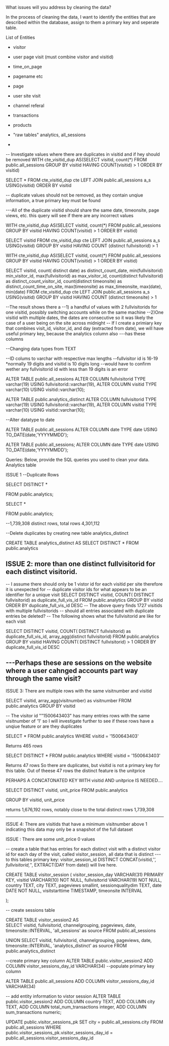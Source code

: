 What issues will you address by cleaning the data?

In the process of cleaning the data, I want to identify the entities that are described within the database, assign to them a primary key and seperate table.

List of Entities
- visitor 
- user page visit (must combine visitor and visitid)
- 	time_on_page
- 	pagename etc
- page
- user site visit
- 	channel referal 
- transactions
- products

- "raw tables" analytics, all_sessions
- 





-- Investigate values where there are duplicates in visitid and if hey should be removed
WITH cte_visitid_dup AS(SELECT visitid, count(*)
FROM public.all_sessions
GROUP BY visitid
HAVING COUNT(visitid) > 1
ORDER BY visitid)

SELECT *
FROM cte_visitid_dup cte
LEFT JOIN public.all_sessions a_s USING(visitid)
ORDER BY visitid



-- duplicate values should not be removed, as they contain unqiue information, a true primary key must be found

---All of the duplicate visitid should share the same date, timeonsite, page views, etc. this query will see if there are any incorrect values  



WITH cte_visitid_dup AS(SELECT visitid, count(*)
FROM public.all_sessions
GROUP BY visitid
HAVING COUNT(visitid) > 1
ORDER BY visitid)

SELECT visitid
FROM cte_visitid_dup cte
LEFT JOIN public.all_sessions a_s USING(visitid)
GROUP BY visitid 
HAVING COUNT (distinct fullvisitorid) > 1

WITH cte_visitid_dup AS(SELECT visitid, count(*)
FROM public.all_sessions
GROUP BY visitid
HAVING COUNT(visitid) > 1
ORDER BY visitid)

SELECT visitid, count( distinct date) as distinct_count_date, min(fullvisitorid) min_visitor_id, max(fullvisitorid) as max_visitor_id, count(distinct fullvisitorid) as distinct_count_visitor_id, 
count(distinct timeonsite) as distinct_count_time_on_site, max(timeonsite) as max_timeonsite, max(date), min(date)
FROM cte_visitid_dup cte
LEFT JOIN public.all_sessions a_s USING(visitid)
GROUP BY visitid 
HAVING COUNT (distinct timeonsite) > 1

--The result shows there a 
--1) a handful of values with 2 fullvisitorids for one visitid, possibly switching accounts while on the same machine
--2)One visitid with multiple dates, the dates are consecutive  so it was likely the case of a user being on the site across midnight
-- If I create a primiary key that combines visit_id, visitor_id, and day (extracted from date), we will have useful primary key, because the analytics column also ---has these columns 



--Changing data types from TEXT

--ID colums to varchar with respective max lengths
--fullvisitor id is 16-19 *normally 19 digits and visitid is 10 digits long
--would have to confirm wether any fullvisitorid id with less than 19 digits is an error

ALTER TABLE public.all_sessions
ALTER COLUMN fullvisitorid TYPE varchar(19) USING fullvisitorid::varchar(19),
ALTER COLUMN visitid TYPE varchar(10) USING visitid::varchar(10);

ALTER TABLE public.analytics_distinct
ALTER COLUMN fullvisitorid TYPE varchar(19) USING fullvisitorid::varchar(19),
ALTER COLUMN visitid TYPE varchar(10) USING visitid::varchar(10);


--Alter datatype to date

ALTER TABLE public.all_sessions
ALTER COLUMN date TYPE date USING TO_DATE(date,'YYYYMMDD');

ALTER TABLE public.all_sessions;
ALTER COLUMN date TYPE date USING TO_DATE(date,'YYYYMMDD');



Queries:
Below, provide the SQL queries you used to clean your data.
Analytics table 


ISSUE 1 
--Duplicate Rows 

SELECT DISTINCT  *

FROM public.analytics;

SELECT   *

FROM public.analytics;

--1,739,308 distinct rows, total rows 4,301,112

--Delete duplicates by creating new table analytics_distinct

CREATE TABLE  analytics_distinct 
AS
SELECT DISTINCT *
FROM public.analytics

ISSUE 2: more than one distinct  fullvisitorid for each distinct visitorid.
----------------------------------------------------------------------
-- I assume there should only be 1 vistor id for each visitid per site therefore it is unexpected for 
-- duplicate visitor ids for what appears to be an identifier for a unique visit
SELECT DISTINCT visitid, COUNT( DISTINCT fullvisitorid) as duplicate_full_vis_id
FROM public.analytics
GROUP BY visitid
ORDER BY duplicate_full_vis_id DESC
-- The above query finds 1727 visitids with multiple fullvisitorids
-- should all entries associated with duplicate entries be deleted?
-- The following shows what the  fullvisitorid are like for each visit 

SELECT DISTINCT visitid, COUNT( DISTINCT fullvisitorid) as duplicate_full_vis_id, array_agg(distinct fullvisitorid)
FROM public.analytics
GROUP BY visitid
HAVING COUNT( DISTINCT fullvisitorid) > 1
ORDER BY duplicate_full_vis_id DESC

---Perhaps these are sessions on the website where a user cahnged accounts part way through the same visit? 
--------------------------------------------------------------------------

ISSUE 3: There are multiple rows with the same visitnumber and visitid

SELECT visitid,  array_agg(visitnumber) as visitnumber
FROM public.analytics
GROUP BY visitid

-- The visitor id ""1500643403" has many entries rows with the same visitnumber of '1' so I will investigate further to see if these rows have a unqiue feature or are they duplicates 

SELECT  *
FROM public.analytics
WHERE visitid = '1500643403'

Returns 465 rows

SELECT DISTINCT  *
FROM public.analytics
WHERE visitid = '1500643403'

Returns 47 rows
So there are duplicates, but visitid is not a primary key for this table.
Out of theese 47 rows the distinct feature is the unitprice 

PERHAPS A CONCATONATED KEY WITH visitid AND unitprice IS NEEDED....

SELECT DISTINCT  visitid, unit_price
FROM public.analytics


GROUP BY visitid, unit_price

returns 1,676,192 rows, notably close to the total distinct rows 1,739,308 


----------------------------------------------------------------
ISSUE 4: There are visitids that have a minimum visitnumber above 1 indicating this data may only be a snapshot of the full dataset


ISSUE  : There are some unit_price 0 values

-- create a table that has entries for each distinct visit with a distinct visitor id for each day of the visit, called visitor_session, all data that is distinct ---to this tables primary key: visitor_session_id DISTINCT CONCAT(visitid,'_',  fullvisitorid,'_', EXTRACT(DAY from date)) will live here. 

CREATE TABLE visitor_session (
    visitor_session_day VARCHAR(31) PRIMARY KEY,
    visitid VARCHAR(10) NOT NULL,
    fullvisitorid VARCHAR(19) NOT NULL,
	country TEXT,
	city TEXT,
	pageviews smallint,
	sessionqualitydim TEXT,
	date DATE NOT NULL,
	visitstarttime TIMESTAMP,
	timeonsite INTERVAL
	
);


-- create sessions table 

CREATE TABLE visitor_session2 AS   
	SELECT
		visitid,
		fullvisitorid,
		channelgrouping,
		pageviews,
		date,
		timeonsite::INTERVAL,
		'all_sessions' as source
	FROM public.all_sessions

UNION 
	SELECT
		visitid,
		fullvisitorid,
		channelgrouping,
		pageviews,
		date,
		timeonsite::INTERVAL,
		'analytics_distinct' as source
	FROM public.analytics_distinct


--create primary key column
ALTER TABLE public.visitor_session2
ADD COLUMN visitor_sessions_day_id VARCHAR(34)
--populate primary key column

ALTER TABLE public.all_sessions
ADD COLUMN visitor_sessions_day_id VARCHAR(34)

-- add entity information to vistor session
ALTER TABLE public.visitor_session2
ADD COLUMN country TEXT,
ADD COLUMN city TEXT,
ADD COLUMN total_num_transactions integer,
ADD COLUMN sum_transactions numeric;

UPDATE public.visitor_sessions_pk
SET city = public.all_sessions.city
FROM public.all_sessions
WHERE public.visitor_sessions_pk.visitor_sessions_day_id = public.all_sessions.visitor_sessions_day_id
